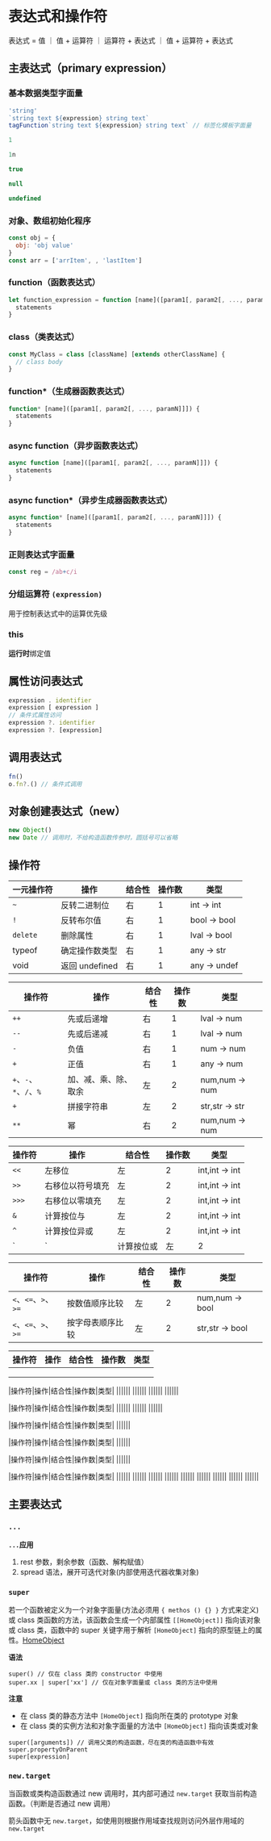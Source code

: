 # 表达式和操作符

表达式 = 值 ｜ 值 + 运算符 ｜ 运算符 + 表达式 ｜ 值 + 运算符 + 表达式


## 主表达式（primary expression）
### 基本数据类型字面量
```js
'string'
`string text ${expression} string text`
tagFunction`string text ${expression} string text` // 标签化模板字面量

1

1n

true

null

undefined
```
### 对象、数组初始化程序
```js
const obj = {
  obj: 'obj value'
}
const arr = ['arrItem', , 'lastItem']
```
### function（函数表达式）
```js
let function_expression = function [name]([param1[, param2[, ..., paramN]]]) {
  statements
}
```
### class（类表达式）
```js
const MyClass = class [className] [extends otherClassName] {
  // class body
}
```
### function*（生成器函数表达式）
```js
function* [name]([param1[, param2[, ..., paramN]]]) {
  statements
}
```
### async function（异步函数表达式）
```js
async function [name]([param1[, param2[, ..., paramN]]]) {
  statements
}
```
### async function*（异步生成器函数表达式）
```js
async function* [name]([param1[, param2[, ..., paramN]]]) {
  statements
}
```
### 正则表达式字面量
```js
const reg = /ab+c/i
```
### 分组运算符 `(expression)`
用于控制表达式中的运算优先级

### this
**运行时**绑定值

## 属性访问表达式
```js
expression . identifier
expression [ expression ]
// 条件式属性访问
expression ?. identifier
expression ?. [expression]
```

## 调用表达式
```js
fn()
o.fn?.() // 条件式调用
```
## 对象创建表达式（new）
```js
new Object()
new Date // 调用时，不给构造函数传参时，圆括号可以省略
```

## 操作符

|一元操作符|操作|结合性|操作数|类型|
|---|---|---|---|---|
|`~`|反转二进制位|右|1|int -> int|
|`!`|反转布尔值|右|1|bool -> bool|
|`delete`|删除属性|右|1|lval -> bool|
|typeof|确定操作数类型|右|1|any -> str|
|void|返回 undefined|右|1|any -> undef|

|操作符|操作|结合性|操作数|类型|
|---|---|---|---|---|
|`++`|先或后递增|右|1|lval -> num|
|`--`|先或后递减|右|1|lval -> num|
|`-`|负值|右|1|num -> num|
|`+`|正值|右|1|any -> num|
|`+`、`-`、`*`、`/`、`%`|加、减、乘、除、取余|左|2|num,num -> num|
|`+`|拼接字符串|左|2|str,str -> str|
|`**`|幂|右|2|num,num -> num|

|操作符|操作|结合性|操作数|类型|
|---|---|---|---|---|
|`<<`|左移位|左|2|int,int -> int|
|`>>`|右移位以符号填充|左|2|int,int -> int|
|`>>>`|右移位以零填充|左|2|int,int -> int|
|`&`|计算按位与|左|2|int,int -> int|
|`^`|计算按位异或|左|2|int,int -> int|
|`|`|计算按位或|左|2|int,int -> int|

|操作符|操作|结合性|操作数|类型|
|---|---|---|---|---|
|`<`、`<=`、`>`、`>=`|按数值顺序比较|左|2|num,num -> bool|
|`<`、`<=`、`>`、`>=`|按字母表顺序比较|左|2|str,str -> bool|

|操作符|操作|结合性|操作数|类型|
|---|---|---|---|---|
||||||
||||||
||||||

|操作符|操作|结合性|操作数|类型|
||||||
||||||
||||||
||||||

|操作符|操作|结合性|操作数|类型|
||||||
||||||
||||||

|操作符|操作|结合性|操作数|类型|
||||||

|操作符|操作|结合性|操作数|类型|
||||||

|操作符|操作|结合性|操作数|类型|
||||||

|操作符|操作|结合性|操作数|类型|
||||||
||||||
||||||
||||||
||||||
||||||
||||||
||||||
||||||


## 主要表达式
### `...`

**`...`应用**
1. rest 参数，剩余参数（函数、解构赋值）
2. spread 语法，展开可迭代对象(内部使用迭代器收集对象)

### `super`

若一个函数被定义为一个对象字面量(方法必须用 `{ methos () {} }` 方式来定义)或 class 类函数的方法，该函数会生成一个内部属性 `[[HomeObject]]` 指向该对象或 class 类，函数中的 super 关键字用于解析 `[HomeObject]` 指向的原型链上的属性。[HomeObject](https://zh.javascript.info/class-inheritance#shen-ru-nei-bu-tan-jiu-he-homeobject)

**语法**

```
super() // 仅在 class 类的 constructor 中使用
super.xx | super['xx'] // 仅在对象字面量或 class 类的方法中使用
```

**注意**
- 在 class 类的静态方法中 `[HomeObject]` 指向所在类的 prototype 对象
- 在 class 类的实例方法和对象字面量的方法中 `[HomeObject]` 指向该类或对象

```
super([arguments]) // 调用父类的构造函数，尽在类的构造函数中有效
super.propertyOnParent
super[expression]
```

### `new.target`

当函数或类构造函数通过 new 调用时，其内部可通过 `new.target` 获取当前构造函数。（判断是否通过 new 调用）

箭头函数中无 `new.target`，如使用则根据作用域查找规则访问外层作用域的 `new.target`
